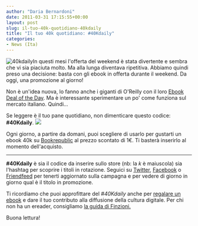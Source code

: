 ```yaml
---
author: "Daria Bernardoni"
date: 2011-03-31 17:15:55+00:00
layout: post
slug: il-tuo-40k-quotidiano-40kdaily
title: "Il tuo 40k quotidiano: #40Kdaily"
categories:
- News (Ita)
---
```


![40kdaily](http://www.40kbooks.com/wp-content/uploads/tag-40kdaily.jpg)In questi mesi l'offerta del weekend è stata divertente e sembra che vi sia piaciuta molto. Ma alla lunga diventava ripetitiva. Abbiamo quindi preso una decisione: basta con gli ebook in offerta durante il weekend. Da oggi, una promozione al giorno!

Non è un'idea nuova, lo fanno anche i giganti di O'Reilly con il loro [Ebook Deal of the Day](http://oreilly.com/). Ma è interessante sperimentare un po' come funziona sul mercato italiano. Quindi...

Se leggere è il tuo pane quotidiano, non dimenticare questo codice: **#40Kdaily**.
[![](http://www.40kbooks.com/wp-content/uploads/K3ad.jpg)](http://www.40kbooks.com/?attachment_id=7452)

Ogni giorno, a partire da domani, puoi scegliere di usarlo per gustarti un ebook 40k su [Bookrepublic](http://www.bookrepublic.it/?utm_source=blog40k&utm_medium=blog&utm_campaign=dailystore) al prezzo scontato di 1€. Ti basterà inserirlo al momento dell'acquisto.
****

**#40Kdaily** è sia il codice da inserire sullo store (nb: la _k_ è maiuscola) sia l'hashtag per scoprire i titoli in rotazione.
Seguici su [Twitter](http://twitter.com/40kITA), [Facebook](http://www.facebook.com/40kbooks) o [Friendfeed](http://friendfeed.com/40kbooks) per tenerti aggiornato sulla campagna e per vedere di giorno in giorno qual è il titolo in promozione.

Ti ricordiamo che puoi approfittare del _#40Kdaily_ anche per [regalare un ebook](http://www.bookrepublic.it/about/regala-ebook/) e dare il tuo contributo alla diffusione della cultura digitale. Per chi non ha un ereader, consigliamo [la guida di Finzioni.](http://www.finzionimagazine.it/news/finzioni-digitali/come-leggere-un-ebook-senza-un-e-reader/)

Buona lettura!
